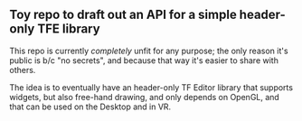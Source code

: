 Toy repo to draft out an API for a simple header-only TFE library
-----------------------------------------------------------------

This repo is currently *completely* unfit for any purpose; the only reason it's public is b/c "no secrets", and because that way it's easier to share with others.

The idea is to eventually have an header-only TF Editor library that supports widgets, but also free-hand drawing, and only depends on OpenGL, and that can be used on the Desktop and in VR.

